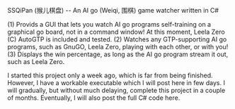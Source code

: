 SSQiPan (猴儿棋盘) -- An AI go (Weiqi, 围棋) game watcher written in C#

(1) Provids a GUI that lets you watch AI go programs self-training on a graphical go board, not in a command window! At this moment, Leela Zero (C) AutoGTP is included and tested. 
(2) Watches any GTP-supporting AI go programs, such as GnuGO, Leela Zero, playing with each other, or with you!
(3) Displays the win percentage, as long as the AI go program stream it out, such as Leela Zero.

I started this project only a week ago, which is far from being finished. However, I have a workable executable which I will post here in few days. I will gradually, but without much delaying, complete this project in a couple of months. Eventually, I will also post the full C# code here.
